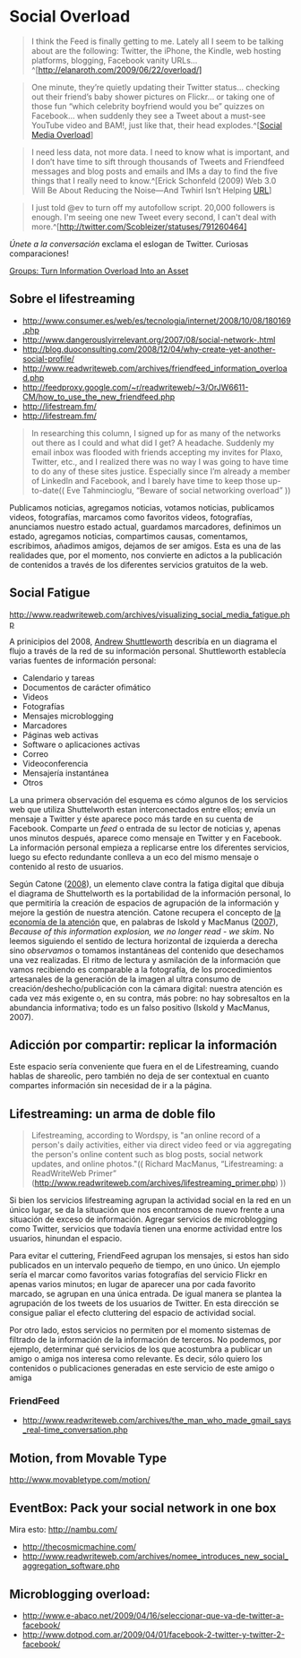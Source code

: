 # Social Overload 

>I think the Feed is finally getting to me. Lately all I seem to be talking about are the following: Twitter, the iPhone, the Kindle, web hosting platforms, blogging, Facebook vanity URLs…^[http://elanaroth.com/2009/06/22/overload/]

>One minute, they’re quietly updating their Twitter status… checking out their friend’s baby shower pictures on Flickr… or taking one of those fun “which celebrity boyfriend would you be” quizzes on Facebook… when suddenly they see a Tweet about a must-see YouTube video and BAM!, just like that, their head explodes.^[[Social Media Overload](http://bonafidemarketinggenius.com/2009/06/19/social-media-overload-making-sense-of-it-all/)]


>I need less data, not more data. I need to know what is important, and I don’t have time to sift through thousands of Tweets and Friendfeed messages and blog posts and emails and IMs a day to find the five things that I really need to know.^[Erick Schonfeld (2009) Web 3.0 Will Be About Reducing the Noise—And Twhirl Isn’t Helping [URL](http://www.techcrunch.com/2008/04/17/web-30-will-be-about-reducing-the-noise%E2%80%94and-twhirl-isnt-helping/)]

>I just told @ev to turn off my autofollow script. 20,000 followers is enough. I'm seeing one new Tweet every second, I can't deal with more.^[http://twitter.com/Scobleizer/statuses/791260464]

*Únete a la conversación* exclama el eslogan de Twitter. 
Curiosas comparaciones!

[Groups: Turn Information Overload Into an Asset](http://www.readwriteweb.com/archives/groups_turn_information_overload_into_an_asset.php)

## Sobre el lifestreaming 

  * http://www.consumer.es/web/es/tecnologia/internet/2008/10/08/180169.php
  * http://www.dangerouslyirrelevant.org/2007/08/social-network-.html 
  * http://blog.duoconsulting.com/2008/12/04/why-create-yet-another-social-profile/
  * http://www.readwriteweb.com/archives/friendfeed_information_overload.php 
  * http://feedproxy.google.com/~r/readwriteweb/~3/OrJW6611-CM/how_to_use_the_new_friendfeed.php 
  * http://lifestream.fm/
  * http://lifestream.fm/

>In researching this column, I signed up for as many of the networks out there as I could and what did I get? A headache. Suddenly my email inbox was flooded with friends accepting my invites for Plaxo, Twitter, etc., and I realized there was no way I was going to have time to do any of these sites justice. Especially since I’m already a member of LinkedIn and Facebook, and I barely have time to keep those up-to-date(( Eve Tahmincioglu, “Beware of social networking overload” ))


Publicamos noticias, agregamos noticias, votamos noticias,  publicamos videos, fotografías, marcamos como favoritos videos, fotografías,  anunciamos nuestro estado actual, guardamos marcadores, definimos un estado, agregamos noticias, compartimos causas, comentamos, escribimos, añadimos amigos, dejamos de ser amigos. Esta es una de las realidades que, por el momento, nos convierte en adictos a la publicación de contenidos a través de los diferentes servicios gratuitos de la web.  


## Social Fatigue 

http://www.readwriteweb.com/archives/visualizing_social_media_fatigue.php 

A prinicipios del 2008, [Andrew Shuttleworth](http://hq.andrewshuttleworth.com/hq/2008/02/social-media-on.html) describía en un diagrama el flujo a través de la red de su información personal. Shuttleworth establecía varias fuentes de información personal: 

* Calendario y tareas
* Documentos de carácter ofimático
* Videos
* Fotografías
* Mensajes microblogging
* Marcadores
* Páginas web activas 
* Software o aplicaciones activas
* Correo
* Videoconferencia
* Mensajería instantánea
* Otros

La una primera observación del esquema es cómo algunos de los servicios web que utiliza Shuttelworth estan interconectados entre ellos; envía un mensaje a Twitter y éste aparece poco más tarde en su cuenta de Facebook. Comparte un _feed_ o entrada de su lector de noticias y, apenas unos minutos después, aparece como mensaje en Twitter y en Facebook. La información personal empieza a replicarse entre los diferentes servicios, luego su efecto redundante conlleva a un eco del mismo mensaje o contenido al resto de usuarios. 

Según Catone ([2008](http://www.readwriteweb.com/archives/visualizing_social_media_fatigue.php)), un elemento clave contra la fatiga digital que dibuja el diagrama de Shuttelworth es la portabilidad de la información personal, lo que permitiría la creación de espacios de agrupación de la información y mejore la gestión de nuestra atención. Catone recupera el concepto de [la economía de la atención](http://en.wikipedia.org/wiki/Attention_economy) que, en palabras de Iskold y MacManus ([2007](http://www.readwriteweb.com/archives/attention_economy_overview.php)), _Because of this information explosion, we no longer read - we skim_. No leemos siguiendo el sentido de lectura horizontal de izquierda a derecha sino _observamos_ o tomamos instantáneas del contenido que desechamos una vez realizadas. El ritmo de lectura y asmilación de la información que vamos recibiendo es comparable a la fotografía, de los procedimientos artesanales de la generación de la imagen al ultra consumo de creación/deshecho/publicación con la cámara digital: nuestra atención es cada vez más exigente o, en su contra, más pobre: no hay sobresaltos en la abundancia informativa; todo es un falso positivo (Iskold y MacManus, 2007).


## Adicción por compartir: replicar la información 

Este espacio sería conveniente que fuera en el de Lifestreaming, cuando hablas de shareolic, pero también no deja de ser contextual en cuanto compartes información sin necesidad de ir a la página.

## Lifestreaming: un arma de doble filo 

>Lifestreaming, according to Wordspy, is "an online record of a person's daily activities, either via direct video feed or via aggregating the person's online content such as blog posts, social network updates, and online photos."(( Richard MacManus, “Lifestreaming: a ReadWriteWeb Primer” (http://www.readwriteweb.com/archives/lifestreaming_primer.php) ))

Si bien los servicios lifestreaming agrupan la actividad social en la red en un único lugar, se da la situación que nos encontramos de nuevo frente a una situación de exceso de información. Agregar servicios de microblogging como Twitter, servicios que todavía tienen una enorme actividad entre los usuarios, hinundan el espacio.

Para evitar el cuttering, FriendFeed agrupan los mensajes, si estos han sido publicados en un intervalo pequeño de tiempo, en uno único. Un ejemplo sería el marcar como favoritos varias fotografías del servicio Flickr en apenas varios minutos; en lugar de aparecer una por cada favorito marcado, se agrupan en una única entrada. De igual manera se plantea la agrupación de los tweets de los usuarios de Twitter. En esta dirección se consigue paliar el efecto cluttering del espacio de actividad social.

Por otro lado, estos servicios no permiten por el momento sistemas de filtrado de la información de la información de terceros. No podemos, por ejemplo, determinar qué servicios de los que acostumbra a publicar un amigo o amiga nos interesa como relevante. Es decir, sólo quiero los contenidos o publicaciones generadas en este servicio de este amigo o amiga


### FriendFeed

* http://www.readwriteweb.com/archives/the_man_who_made_gmail_says_real-time_conversation.php

## Motion, from Movable Type 

http://www.movabletype.com/motion/


## EventBox: Pack your social network in one box 

Mira esto: http://nambu.com/



  * http://thecosmicmachine.com/
  * http://www.readwriteweb.com/archives/nomee_introduces_new_social_aggregation_software.php


## Microblogging overload: 

* http://www.e-abaco.net/2009/04/16/seleccionar-que-va-de-twitter-a-facebook/
* http://www.dotpod.com.ar/2009/04/01/facebook-2-twitter-y-twitter-2-facebook/